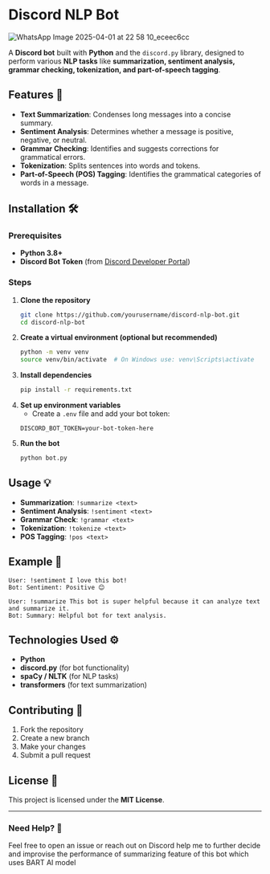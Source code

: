# Discord NLP Bot

![WhatsApp Image 2025-04-01 at 22 58 10_eceec6cc](https://github.com/user-attachments/assets/996642fa-41fc-4738-870a-1ba7918e4cbe)


A **Discord bot** built with **Python** and the `discord.py` library, designed to perform various **NLP tasks** like **summarization, sentiment analysis, grammar checking, tokenization, and part-of-speech tagging**.

## Features 🚀
- **Text Summarization**: Condenses long messages into a concise summary.
- **Sentiment Analysis**: Determines whether a message is positive, negative, or neutral.
- **Grammar Checking**: Identifies and suggests corrections for grammatical errors.
- **Tokenization**: Splits sentences into words and tokens.
- **Part-of-Speech (POS) Tagging**: Identifies the grammatical categories of words in a message.

## Installation 🛠
### Prerequisites
- **Python 3.8+**
- **Discord Bot Token** (from [Discord Developer Portal](https://discord.com/developers/applications))

### Steps
1. **Clone the repository**
   ```sh
   git clone https://github.com/yourusername/discord-nlp-bot.git
   cd discord-nlp-bot
   ```
2. **Create a virtual environment (optional but recommended)**
   ```sh
   python -m venv venv
   source venv/bin/activate  # On Windows use: venv\Scripts\activate
   ```
3. **Install dependencies**
   ```sh
   pip install -r requirements.txt
   ```
4. **Set up environment variables**
   - Create a `.env` file and add your bot token:
   ```env
   DISCORD_BOT_TOKEN=your-bot-token-here
   ```
5. **Run the bot**
   ```sh
   python bot.py
   ```

## Usage 💡
- **Summarization**: `!summarize <text>`
- **Sentiment Analysis**: `!sentiment <text>`
- **Grammar Check**: `!grammar <text>`
- **Tokenization**: `!tokenize <text>`
- **POS Tagging**: `!pos <text>`

## Example 🤖
```
User: !sentiment I love this bot!
Bot: Sentiment: Positive 😊

User: !summarize This bot is super helpful because it can analyze text and summarize it.
Bot: Summary: Helpful bot for text analysis.
```

## Technologies Used ⚙️
- **Python**
- **discord.py** (for bot functionality)
- **spaCy / NLTK** (for NLP tasks)
- **transformers** (for text summarization)

## Contributing 👥
1. Fork the repository
2. Create a new branch 
3. Make your changes 
4. Submit a pull request 

## License 📜
This project is licensed under the **MIT License**.

---
### Need Help? 🤔
Feel free to open an issue or reach out on Discord
help me to further decide and improvise the performance of summarizing feature of this bot which uses BART AI model 

